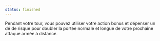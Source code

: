```yaml
---
status: finished
---
```

Pendant votre tour, vous pouvez utiliser votre action bonus et dépenser un dé de risque pour doubler la portée normale et longue de votre prochaine attaque armée à distance.
